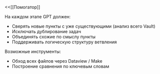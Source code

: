 <<[[Помогатор]]

На каждом этапе GPT должен:

- Сверять новые пункты с уже существующими (анализ всего Vault)
- Исключать дублирование задач
- Объединять схожие по смыслу пункты
- Поддерживать логическую структуру ветвления

Возможные инструменты:
- Обход всех файлов через Dataview / Make
- Построение сравнения по ключевым словам